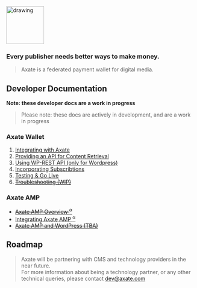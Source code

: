 <img src="https://axate-amp.s3.eu-west-2.amazonaws.com/images/logo-axate-dark-transparent.svg" alt="drawing" alt="Axate" width="100" />

### Every publisher needs better ways to make money.

> Axate is a federated payment wallet for digital media.




## Developer Documentation

**Note: these developer docs are a work in progress**

> Please note: these docs are actively in development, and are a work in progress


### Axate Wallet

1. [Integrating with Axate](./docs/readme.md)
2. [Providing an API for Content Retrieval](./docs/content-api.md)
3. [Using WP-REST API (only for Wordpress)](./docs/wordpress-api.md)
4. [Incorporating Subscribtions](./docs/subscriptions-api.md)
5. [Testing & Go Live](./docs/testing-and-go-live.md)
6. <del>[Troubleshooting (WIP)](./docs/troubleshooting.md)</del>

### Axate AMP
* <del>[Axate AMP Overview <sup>α</sup>](./docs/amp/readme.md)</del>
* [Integrating Axate AMP <sup>α</sup>](./docs/amp/amp-integration.md)
* <del>[Axate AMP and WordPress (TBA)](./docs/amp/amp-and-wordpress.md)</del>



## Roadmap

> Axate will be partnering with CMS and technology providers in the near future.<br />
> For more information about being a technology partner, or any other technical queries, please contact <a href="mailto:dev@axate.com?subject=Integrate with Axate">dev@axate.com</a>
